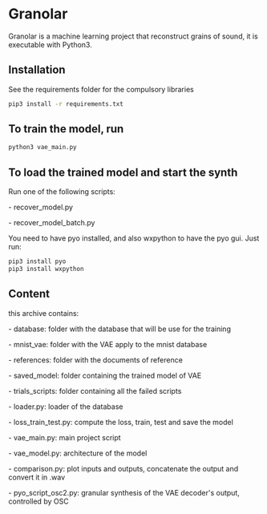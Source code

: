 # Granolar

Granolar is a machine learning project that reconstruct grains of sound, it is executable with Python3.

## Installation

See the requirements folder for the compulsory libraries

```bash
pip3 install -r requirements.txt
```

## To train the model, run

```bash
python3 vae_main.py
```

## To load the trained model and start the synth
Run one of the following scripts:

\- recover_model.py

\- recover_model_batch.py

You need to have pyo installed, and also wxpython to have the pyo gui. Just run:

```bash
pip3 install pyo
pip3 install wxpython
```


## Content

this archive contains:

\- database: folder with the database that will be use for the training

\- mnist_vae: folder with the VAE apply to the mnist database

\- references: folder with the documents of reference

\- saved_model: folder containing the trained model of VAE

\- trials_scripts: folder containing all the failed scripts

\- loader.py: loader of the database

\- loss_train_test.py: compute the loss, train, test and save the model

\- vae_main.py: main project script

\- vae_model.py: architecture of the model

\- comparison.py: plot inputs and outputs, concatenate the output and convert it in .wav

\- pyo_script_osc2.py: granular synthesis of the VAE decoder's output, controlled by OSC

